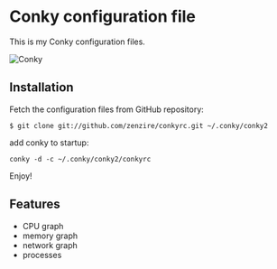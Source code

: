 Conky configuration file
========================

This is my Conky configuration files.

![Conky](https://raw.github.com/zenzire/conkyrc/master/screenshot.png)


Installation
------------

Fetch the configuration files from GitHub repository:

``
$ git clone git://github.com/zenzire/conkyrc.git ~/.conky/conky2
``

add conky to startup:

``
conky -d -c ~/.conky/conky2/conkyrc  
``

Enjoy!

Features
--------

* CPU graph
* memory graph
* network graph
* processes
